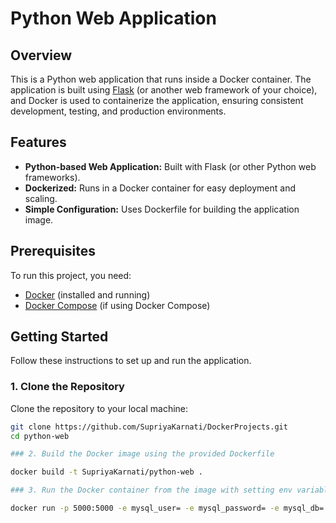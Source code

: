 # Python Web Application

## Overview

This is a Python web application that runs inside a Docker container. The application is built using [Flask](https://flask.palletsprojects.com/) (or another web framework of your choice), and Docker is used to containerize the application, ensuring consistent development, testing, and production environments.

## Features

- **Python-based Web Application:** Built with Flask (or other Python web frameworks).
- **Dockerized:** Runs in a Docker container for easy deployment and scaling.
- **Simple Configuration:** Uses Dockerfile for building the application image.

## Prerequisites

To run this project, you need:

- [Docker](https://docs.docker.com/get-docker/) (installed and running)
- [Docker Compose](https://docs.docker.com/compose/install/) (if using Docker Compose)

## Getting Started

Follow these instructions to set up and run the application.

### 1. Clone the Repository

Clone the repository to your local machine:

```bash
git clone https://github.com/SupriyaKarnati/DockerProjects.git
cd python-web

### 2. Build the Docker image using the provided Dockerfile

docker build -t SupriyaKarnati/python-web .

### 3. Run the Docker container from the image with setting env variables

docker run -p 5000:5000 -e mysql_user= -e mysql_password= -e mysql_db= SupriyaKarnati/python-web

